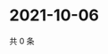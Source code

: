 # 2021-10-06

共 0 条

<!-- BEGIN WEIBO -->
<!-- 最后更新时间 Wed Oct 06 2021 02:09:39 GMT+0800 (China Standard Time) -->

<!-- END WEIBO -->
